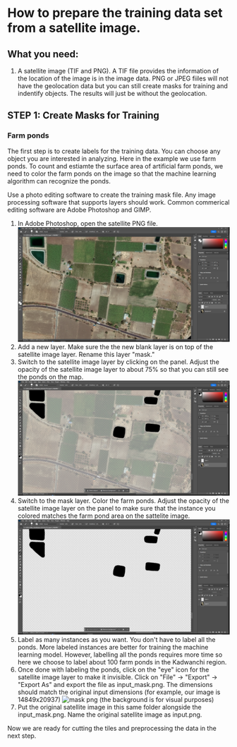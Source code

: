 # How to prepare the training data set from a satellite image. 
## What you need:
1. A satellite image (TIF and PNG). A TIF file provides the information of the location of the image is in the image data. PNG or JPEG fiiles will not have the geolocation data but you can still create masks for training and indentify objects. The results will just be without the geolocation.  

## STEP 1: Create Masks for Training

### Farm ponds
The first step is to create labels for the training data. You can choose any object you are interested in analyzing. Here in the example we use farm ponds. To count and estiamte the surface area of artificial farm ponds, we need to color the farm ponds on the image so that the machine learning algorithm can recognize the ponds. 

Use a photo editing software to create the training mask file. Any image processing software that supports layers should work. Common commerical editing software are Adobe Photoshop and GIMP. 

1. In Adobe Photoshop, open the satellite PNG file. 
![Satellite image in Photoshop](./demo/ZoomedInLayers.PNG)
2. Add a new layer. Make sure the the new blank layer is on top of the satellite image layer. Rename this layer "mask." 
3. Switch to the satellite image layer by clicking on the panel. Adjust the opacity of the satellite image layer to about 75% so that you can still see the ponds on the map.
![Change the image layer opacity](./demo/ColoredPondsBackgroundOff.PNG)
4. Switch to the mask layer. Color the farm ponds. Adjust the opacity of the satellite image layer on the panel to make sure that the instance you colored matches the farm pond area on the sattelite image. 
![Make the image layer transparent](./demo/ColoredPondsBackgroundNone.PNG)
4. Label as many instances as you want. You don't have to label all the ponds. More labeled instances are better for training the machine learning model. However, labelling all the ponds requires more time so here we choose to label about 100 farm ponds in the Kadwanchi region.
5. Once done with labeling the ponds, click on the "eye" icon for the satellite image layer to make it invisible. Click on "File" → "Export" → "Export As" and export the file as input_mask.png. The dimensions should match the original input dimensions (for example, our image is 14849x20937)
![mask png (the background is for visual purposes)](./demo/input_mask_demo.png)
 6. Put the original satellite image in this same folder alongside the input_mask.png. Name the original satellite image as input.png.  

Now we are ready for cutting the tiles and preprocessing the data in the next step.